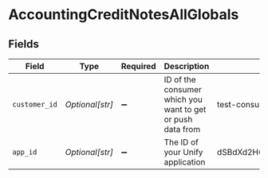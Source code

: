 # AccountingCreditNotesAllGlobals


## Fields

| Field                                                      | Type                                                       | Required                                                   | Description                                                | Example                                                    |
| ---------------------------------------------------------- | ---------------------------------------------------------- | ---------------------------------------------------------- | ---------------------------------------------------------- | ---------------------------------------------------------- |
| `customer_id`                                              | *Optional[str]*                                            | :heavy_minus_sign:                                         | ID of the consumer which you want to get or push data from | test-consumer                                              |
| `app_id`                                                   | *Optional[str]*                                            | :heavy_minus_sign:                                         | The ID of your Unify application                           | dSBdXd2H6Mqwfg0atXHXYcysLJE9qyn1VwBtXHX                    |